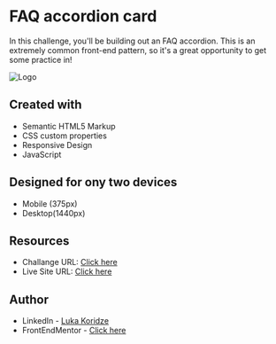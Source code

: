 # FAQ accordion card

In this challenge, you'll be building out an FAQ accordion. This is an extremely common front-end pattern, so it's a great opportunity to get some practice in!

![Logo](https://res.cloudinary.com/dz209s6jk/image/upload/v1602235390/Challenges/ymtblmv8bbnpazgrfrx6.jpg)


## Created with
- Semantic HTML5 Markup
- CSS custom properties
- Responsive Design
- JavaScript

## Designed for ony two devices 
- Mobile (375px)
- Desktop(1440px)

## Resources

- Challange URL: [Click here](https://www.frontendmentor.io/solutions/faq-accordion-card-R2Y52fpmW9)
- Live Site URL: [Click here](https://lukenso.github.io/FAQ-accordion-card/)
## Author

- LinkedIn - [Luka Koridze](https://www.linkedin.com/in/luka-koridze-4397571a4/)
- FrontEndMentor - [Click here](https://www.frontendmentor.io/profile/lukenso)

